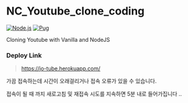 # NC_Youtube_clone_coding


[![Node.js](https://img.shields.io/badge/node->=14.0.0-339933?logo=nodedotjs&logoColor=white&style=for-the-badge)](https://nodejs.org/)
[![Pug](https://img.shields.io/badge/pug-3.0.2-339933?logo=pug&logoColor=white&style=for-the-badge)](https://nodejs.org/)

Cloning Youtube with Vanilla and NodeJS

### Deploy Link
> https://jo-tube.herokuapp.com/
 
 
가끔 접속하는데 시간이 오래걸리거나 접속 오류가 있을 수 있습니다. 

접속이 될 때 까지 새로고침 및 재접속 시도를 지속하면 5분 내로 들어가집니다 ..
